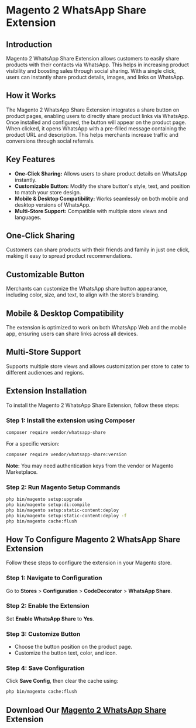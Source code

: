 # Magento 2 WhatsApp Share Extension

## Introduction
Magento 2 WhatsApp Share Extension allows customers to easily share products with their contacts via WhatsApp. This helps in increasing product visibility and boosting sales through social sharing. With a single click, users can instantly share product details, images, and links on WhatsApp.

## How it Works
The Magento 2 WhatsApp Share Extension integrates a share button on product pages, enabling users to directly share product links via WhatsApp. Once installed and configured, the button will appear on the product page. When clicked, it opens WhatsApp with a pre-filled message containing the product URL and description. This helps merchants increase traffic and conversions through social referrals.

## Key Features
- **One-Click Sharing:** Allows users to share product details on WhatsApp instantly.
- **Customizable Button:** Modify the share button's style, text, and position to match your store design.
- **Mobile & Desktop Compatibility:** Works seamlessly on both mobile and desktop versions of WhatsApp.
- **Multi-Store Support:** Compatible with multiple store views and languages.

## One-Click Sharing
Customers can share products with their friends and family in just one click, making it easy to spread product recommendations.

## Customizable Button
Merchants can customize the WhatsApp share button appearance, including color, size, and text, to align with the store’s branding.

## Mobile & Desktop Compatibility
The extension is optimized to work on both WhatsApp Web and the mobile app, ensuring users can share links across all devices.

## Multi-Store Support
Supports multiple store views and allows customization per store to cater to different audiences and regions.

## Extension Installation
To install the Magento 2 WhatsApp Share Extension, follow these steps:

### Step 1: Install the extension using Composer
```sh
composer require vendor/whatsapp-share
```
For a specific version:
```sh
composer require vendor/whatsapp-share:version
```
**Note:** You may need authentication keys from the vendor or Magento Marketplace.

### Step 2: Run Magento Setup Commands
```sh
php bin/magento setup:upgrade
php bin/magento setup:di:compile
php bin/magento setup:static-content:deploy
php bin/magento setup:static-content:deploy -f
php bin/magento cache:flush
```

## How To Configure Magento 2 WhatsApp Share Extension
Follow these steps to configure the extension in your Magento store.

### Step 1: Navigate to Configuration
Go to **Stores** > **Configuration** > **CodeDecorator** > **WhatsApp Share**.

### Step 2: Enable the Extension
Set **Enable WhatsApp Share** to **Yes**.

### Step 3: Customize Button
- Choose the button position on the product page.
- Customize the button text, color, and icon.

### Step 4: Save Configuration
Click **Save Config**, then clear the cache using:
```sh
php bin/magento cache:flush
```

## Download Our [Magento 2 WhatsApp Share](https://codedecorator.com/magento-2-whatsapp-share-extension.html) Extension
